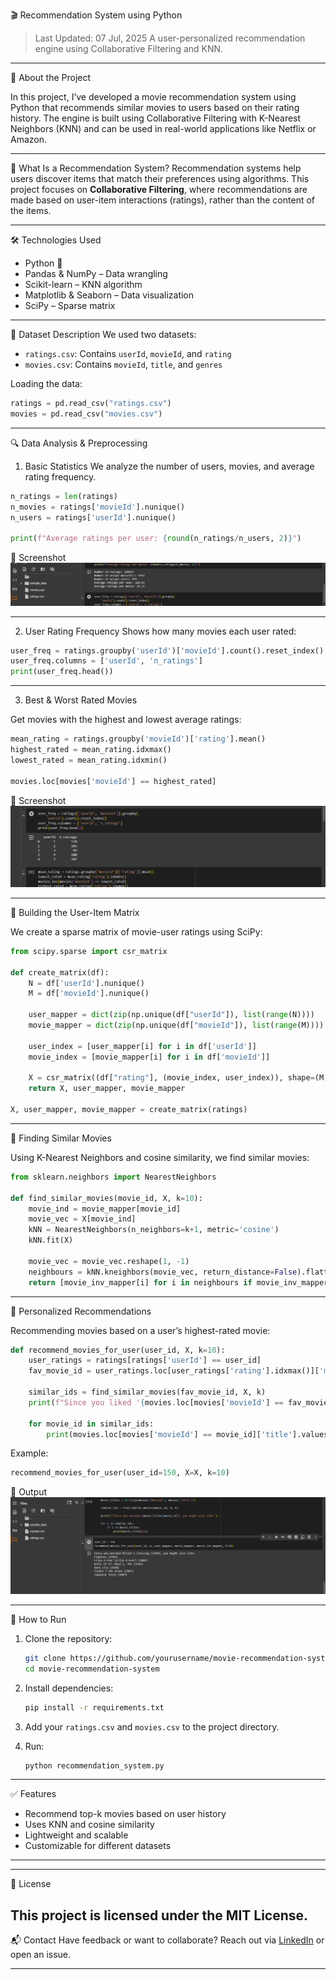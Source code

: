 🎬 Recommendation System using Python

> Last Updated: 07 Jul, 2025
> A user-personalized recommendation engine using Collaborative Filtering and KNN.
---
📌 About the Project

In this project, I’ve developed a movie recommendation system using Python that recommends similar movies to users based on their rating history. The engine is built using Collaborative Filtering with K-Nearest Neighbors (KNN) and can be used in real-world applications like Netflix or Amazon.

---

🧠 What Is a Recommendation System?
Recommendation systems help users discover items that match their preferences using algorithms. This project focuses on **Collaborative Filtering**, where recommendations are made based on user-item interactions (ratings), rather than the content of the items.

---
🛠️ Technologies Used

* Python 🐍
* Pandas & NumPy – Data wrangling
* Scikit-learn – KNN algorithm
* Matplotlib & Seaborn – Data visualization
* SciPy – Sparse matrix
---
📂 Dataset Description
We used two datasets:
* `ratings.csv`: Contains `userId`, `movieId`, and `rating`
* `movies.csv`: Contains `movieId`, `title`, and `genres`

Loading the data:
```python
ratings = pd.read_csv("ratings.csv")
movies = pd.read_csv("movies.csv")
```
---

🔍 Data Analysis & Preprocessing

1. Basic Statistics
We analyze the number of users, movies, and average rating frequency.

```python
n_ratings = len(ratings)
n_movies = ratings['movieId'].nunique()
n_users = ratings['userId'].nunique()

print(f"Average ratings per user: {round(n_ratings/n_users, 2)}")
```
📸 Screenshot
![Stats](Screenshots/3.png)

---
 2. User Rating Frequency
Shows how many movies each user rated:

```python
user_freq = ratings.groupby('userId')['movieId'].count().reset_index()
user_freq.columns = ['userId', 'n_ratings']
print(user_freq.head())
```
---
3. Best & Worst Rated Movies

Get movies with the highest and lowest average ratings:

```python
mean_rating = ratings.groupby('movieId')['rating'].mean()
highest_rated = mean_rating.idxmax()
lowest_rated = mean_rating.idxmin()

movies.loc[movies['movieId'] == highest_rated]
```
📸 Screenshot
![Movie Ratings](Screenshots/4.png)

---
🧱 Building the User-Item Matrix

We create a sparse matrix of movie-user ratings using SciPy:
```python
from scipy.sparse import csr_matrix

def create_matrix(df):
    N = df['userId'].nunique()
    M = df['movieId'].nunique()

    user_mapper = dict(zip(np.unique(df["userId"]), list(range(N))))
    movie_mapper = dict(zip(np.unique(df["movieId"]), list(range(M))))

    user_index = [user_mapper[i] for i in df['userId']]
    movie_index = [movie_mapper[i] for i in df['movieId']]

    X = csr_matrix((df["rating"], (movie_index, user_index)), shape=(M, N))
    return X, user_mapper, movie_mapper

X, user_mapper, movie_mapper = create_matrix(ratings)
```
---
 🤖 Finding Similar Movies

Using K-Nearest Neighbors and cosine similarity, we find similar movies:
```python
from sklearn.neighbors import NearestNeighbors

def find_similar_movies(movie_id, X, k=10):
    movie_ind = movie_mapper[movie_id]
    movie_vec = X[movie_ind]
    kNN = NearestNeighbors(n_neighbors=k+1, metric='cosine')
    kNN.fit(X)
    
    movie_vec = movie_vec.reshape(1, -1)
    neighbours = kNN.kneighbors(movie_vec, return_distance=False).flatten()
    return [movie_inv_mapper[i] for i in neighbours if movie_inv_mapper[i] != movie_id]
```
---
 🎯 Personalized Recommendations

Recommending movies based on a user’s highest-rated movie:
```python
def recommend_movies_for_user(user_id, X, k=10):
    user_ratings = ratings[ratings['userId'] == user_id]
    fav_movie_id = user_ratings.loc[user_ratings['rating'].idxmax()]['movieId']
    
    similar_ids = find_similar_movies(fav_movie_id, X, k)
    print(f"Since you liked '{movies.loc[movies['movieId'] == fav_movie_id]['title'].values[0]}', you may also like:")

    for movie_id in similar_ids:
        print(movies.loc[movies['movieId'] == movie_id]['title'].values[0])
```
 Example:

```python
recommend_movies_for_user(user_id=150, X=X, k=10)
```

📸 Output
![Recommendations](Screenshots/5.png)

---
 🧪 How to Run

1. Clone the repository:

   ```bash
   git clone https://github.com/yourusername/movie-recommendation-system.git
   cd movie-recommendation-system
   ```

2. Install dependencies:

   ```bash
   pip install -r requirements.txt
   ```

3. Add your `ratings.csv` and `movies.csv` to the project directory.

4. Run:

   ```bash
   python recommendation_system.py
   ```

---
✅ Features

* Recommend top-k movies based on user history
* Uses KNN and cosine similarity
* Lightweight and scalable
* Customizable for different datasets
---
---
📄 License

This project is licensed under the MIT License.
---
📬 Contact
Have feedback or want to collaborate? Reach out via [LinkedIn](https://linkedin.com/in/cjeyaprakash) or open an issue.

---
